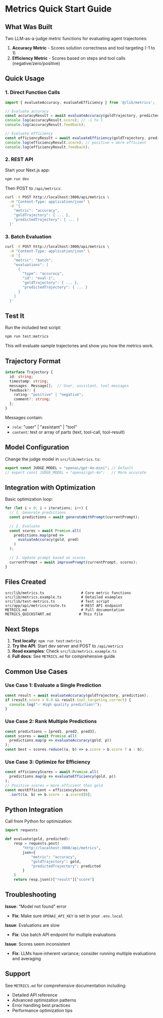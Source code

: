 # Metrics Quick Start Guide

## What Was Built

Two LLM-as-a-judge metric functions for evaluating agent trajectories:

1. **Accuracy Metric** - Scores solution correctness and tool targeting (-1 to 1)
2. **Efficiency Metric** - Scores based on steps and tool calls (negative/zero/positive)

## Quick Usage

### 1. Direct Function Calls

```typescript
import { evaluateAccuracy, evaluateEfficiency } from '@/lib/metrics';

// Evaluate accuracy
const accuracyResult = await evaluateAccuracy(goldTrajectory, predictedTrajectory);
console.log(accuracyResult.score); // -1 to 1
console.log(accuracyResult.feedback);

// Evaluate efficiency
const efficiencyResult = await evaluateEfficiency(goldTrajectory, predictedTrajectory);
console.log(efficiencyResult.score); // positive = more efficient
console.log(efficiencyResult.feedback);
```

### 2. REST API

Start your Next.js app:
```bash
npm run dev
```

Then POST to `/api/metrics`:

```bash
curl -X POST http://localhost:3000/api/metrics \
  -H "Content-Type: application/json" \
  -d '{
    "metric": "accuracy",
    "goldTrajectory": { ... },
    "predictedTrajectory": { ... }
  }'
```

### 3. Batch Evaluation

```bash
curl -X POST http://localhost:3000/api/metrics \
  -H "Content-Type: application/json" \
  -d '{
    "metric": "batch",
    "evaluations": [
      {
        "type": "accuracy",
        "id": "eval-1",
        "goldTrajectory": { ... },
        "predictedTrajectory": { ... }
      }
    ]
  }'
```

## Test It

Run the included test script:

```bash
npm run test:metrics
```

This will evaluate sample trajectories and show you how the metrics work.

## Trajectory Format

```typescript
interface Trajectory {
  id: string;
  timestamp: string;
  messages: Message[];  // User, assistant, tool messages
  feedback?: {
    rating: "positive" | "negative";
    comment?: string;
  };
}
```

Messages contain:
- `role`: "user" | "assistant" | "tool"
- `content`: text or array of parts (text, tool-call, tool-result)

## Model Configuration

Change the judge model in `src/lib/metrics.ts`:

```typescript
export const JUDGE_MODEL = "openai/gpt-4o-mini"; // Default
// export const JUDGE_MODEL = "openai/gpt-4o";   // More accurate
```

## Integration with Optimization

Basic optimization loop:

```typescript
for (let i = 0; i < iterations; i++) {
  // 1. Generate predictions
  const predictions = await generateWithPrompt(currentPrompt);
  
  // 2. Evaluate
  const scores = await Promise.all(
    predictions.map(pred => 
      evaluateAccuracy(gold, pred)
    )
  );
  
  // 3. Update prompt based on scores
  currentPrompt = await improvePrompt(currentPrompt, scores);
}
```

## Files Created

```
src/lib/metrics.ts                 # Core metric functions
src/lib/metrics.example.ts         # Detailed examples
src/lib/test-metrics.ts            # Test script
src/app/api/metrics/route.ts       # REST API endpoint
METRICS.md                         # Full documentation
METRICS_QUICKSTART.md             # This file
```

## Next Steps

1. **Test locally**: `npm run test:metrics`
2. **Try the API**: Start dev server and POST to `/api/metrics`
3. **Read examples**: Check `src/lib/metrics.example.ts`
4. **Full docs**: See `METRICS.md` for comprehensive guide

## Common Use Cases

### Use Case 1: Evaluate a Single Prediction

```typescript
const result = await evaluateAccuracy(goldTrajectory, prediction);
if (result.score > 0.8 && result.tool_targeting_correct) {
  console.log("✅ High quality prediction!");
}
```

### Use Case 2: Rank Multiple Predictions

```typescript
const predictions = [pred1, pred2, pred3];
const scores = await Promise.all(
  predictions.map(p => evaluateAccuracy(gold, p))
);
const best = scores.reduce((a, b) => a.score > b.score ? a : b);
```

### Use Case 3: Optimize for Efficiency

```typescript
const efficiencyScores = await Promise.all(
  predictions.map(p => evaluateEfficiency(gold, p))
);
// Positive scores = more efficient than gold
const mostEfficient = efficiencyScores
  .sort((a, b) => b.score - a.score)[0];
```

## Python Integration

Call from Python for optimization:

```python
import requests

def evaluate(gold, predicted):
    resp = requests.post(
        "http://localhost:3000/api/metrics",
        json={
            "metric": "accuracy",
            "goldTrajectory": gold,
            "predictedTrajectory": predicted
        }
    )
    return resp.json()["result"]["score"]
```

## Troubleshooting

**Issue**: "Model not found" error
- **Fix**: Make sure `OPENAI_API_KEY` is set in your `.env.local`

**Issue**: Evaluations are slow
- **Fix**: Use batch API endpoint for multiple evaluations

**Issue**: Scores seem inconsistent
- **Fix**: LLMs have inherent variance; consider running multiple evaluations and averaging

## Support

See `METRICS.md` for comprehensive documentation including:
- Detailed API reference
- Advanced optimization patterns
- Error handling best practices
- Performance optimization tips

